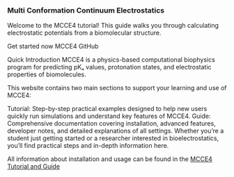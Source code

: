 ### Multi Conformation Continuum Electrostatics
Welcome to the MCCE4 tutorial! This guide walks you through calculating electrostatic potentials from a biomolecular structure.

Get started now MCCE4 GitHub

Quick Introduction
MCCE4 is a physics-based computational biophysics program for predicting pKₐ values, protonation states, and electrostatic properties of biomolecules.

This website contains two main sections to support your learning and use of MCCE4:

Tutorial: Step-by-step practical examples designed to help new users quickly run simulations and understand key features of MCCE4.
Guide: Comprehensive documentation covering installation, advanced features, developer notes, and detailed explanations of all settings.
Whether you’re a student just getting started or a researcher interested in bioelectrostatics, you’ll find practical steps and in-depth information here.



All information about installation and usage can be found in the [MCCE4 Tutorial and Guide](https://gunnerlab.github.io/mcce4_tutorial/)
